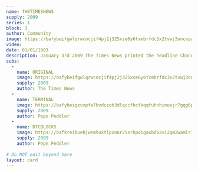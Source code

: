 ```yaml
---
name: THETIMESNEWS
supply: 2009
series: 1
block: 3
author: Community
image: https://bafybeifgwlqrwcocjif4pj2j325xse6y6txmbrfdc3x2tvwj3oncvpaha4.ipfs.nftstorage.link/
video: 
date: 01/01/1003
description: January 3rd 2009 The Times News printed the headline Chancellor on brink of second bailout for banks. The same message satoshi issued in the genesis block of bitcoin. <br><br>THETIMESNEWS aims to be the largest collective artwork nft. It is an evolving piece. Artists in the community make thier own creative iterations of the newspaper cover. The artists iteration is added to the original block and the artists piece is issued individually as a subassest with a supply of 2009 and sent to all holders of the grail, at the time of thier issuance. The remaining supply is then sent to the owner along with the ownership rights of the assest. See com card tab for more details.
subs: 
  -
    name: ORIGINAL
    image: https://bafybeifgwlqrwcocjif4pj2j325xse6y6txmbrfdc3x2tvwj3oncvpaha4.ipfs.nftstorage.link/
    supply: 2009
    author: The Times News
  -
    name: TERMINAL
    image: https://bafybeigzvxpfe7bvdczoh3dlqccfbctkqqfuhnhinosjr7gqg6pmejzjxu.ipfs.nftstorage.link/
    supply: 2009
    author: Pepe Peddler
  -
    name: BTCBLOCKS
    image: https://bafkreibuehjwsmhuxtlpxn6r25srkpoigaxbd62vi2qm2wamlr75ru2ufm.ipfs.nftstorage.link/
    supply: 2009
    author: Pepe Peddler
    
# Do NOT edit beyond here
layout: card
---
```

